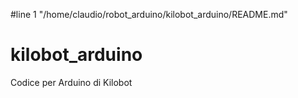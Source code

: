 #line 1 "/home/claudio/robot_arduino/kilobot_arduino/README.md"
# kilobot_arduino
Codice per Arduino di Kilobot
